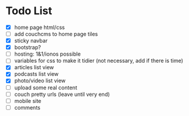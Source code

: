 # Todo List
- [x] home page html/css
- [ ] add couchcms to home page tiles
- [x] sticky navbar
- [x] bootstrap?
- [ ] hosting: 1&1/ionos possible
- [ ] variables for css to make it tidier (not necessary, add if there is time)
- [x] articles list view
- [x] podcasts list view
- [x] photo/video list view
- [ ] upload some real content
- [ ] couch pretty urls (leave until very end)
- [ ] mobile site
- [ ] comments
